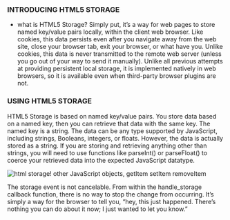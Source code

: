  ### INTRODUCING HTML5 STORAGE

* what is HTML5 Storage? Simply put, it’s a way for web pages to store named key/value pairs locally, within the client web browser. Like cookies, this data persists even after you navigate away from the web site, close your browser tab, exit your browser, or what have you. Unlike cookies, this data is never transmitted to the remote web server (unless you go out of your way to send it manually). Unlike all previous attempts at providing persistent local storage, it is implemented natively in web browsers, so it is available even when third-party browser plugins are not.
### USING HTML5 STORAGE
HTML5 Storage is based on named key/value pairs. You store data based on a named key, then you can retrieve that data with the same key. The named key is a string. The data can be any type supported by JavaScript, including strings, Booleans, integers, or floats. However, the data is actually stored as a string. If you are storing and retrieving anything other than strings, you will need to use functions like parseInt() or parseFloat() to coerce your retrieved data into the expected JavaScript datatype.

![html storage!](https://camo.githubusercontent.com/d8a0c3d8d1f9eda62b9bc0b6c4ca51221a2e073d2ab25b651dba32aa30a876e4/68747470733a2f2f696d6167652e736c696465736861726563646e2e636f6d2f68746d6c356c6f63616c73746f726167652d3134303531313233353732322d70687061707030312f39352f68746d6c352d6c6f63616c2d73746f726167652d31322d3633382e6a70673f63623d31333939383532393236)
other JavaScript objects, getItem setItem removeItem

 The storage event is not cancelable. From within the handle_storage callback function, there is no way to stop the change from occurring. It’s simply a way for the browser to tell you, “hey, this just happened. There’s nothing you can do about it now; I just wanted to let you know.”    

